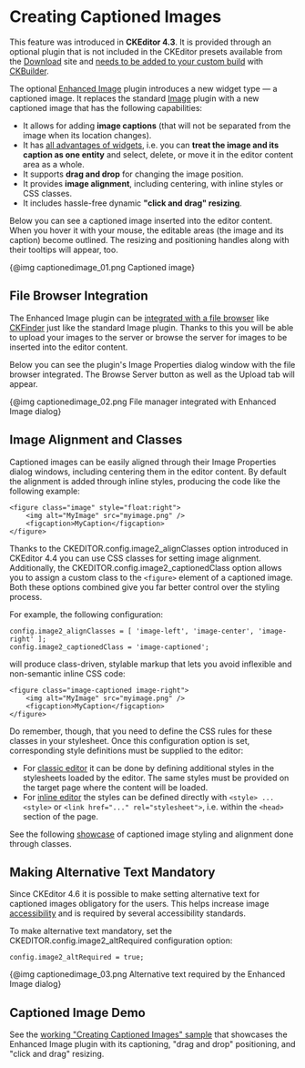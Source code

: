 <!--
Copyright (c) 2003-2016, CKSource - Frederico Knabben. All rights reserved.
For licensing, see LICENSE.md.
-->

# Creating Captioned Images

<p class="requirements">
	This feature was introduced in <strong>CKEditor 4.3</strong>. It is provided through an optional plugin that is not included in the CKEditor presets available from the <a href="http://ckeditor.com/download">Download</a> site and <a href="#!/guide/dev_widget_installation">needs to be added to your custom build</a> with <a href="http://ckeditor.com/builder">CKBuilder</a>.
</p>

The optional [Enhanced Image](http://ckeditor.com/addon/image2) plugin introduces a new widget type &mdash; a captioned image. It replaces the standard [Image](http://ckeditor.com/addon/image) plugin with a new captioned image that has the following capabilities:

* It allows for adding **image captions** (that will not be separated from the image when its location changes).
* It has [all advantages of widgets](#!/guide/dev_widgets-section-common-usage-scenarios), i.e. you can **treat the image and its caption as one entity** and select, delete, or move it in the editor content area as a whole.
* It supports **drag and drop** for changing the image position.
* It provides **image alignment**, including centering, with inline styles or CSS classes.
* It includes hassle-free dynamic **"click and drag" resizing**.

Below you can see a captioned image inserted into the editor content. When you hover it with your mouse, the editable areas (the image and its caption) become outlined. The resizing and positioning handles along with their tooltips will appear, too.

{@img captionedimage_01.png Captioned image}

## File Browser Integration

The Enhanced Image plugin can be [integrated with a file browser](#!/guide/dev_file_browse_upload) like [CKFinder](http://cksource.com/ckfinder) just like the standard Image plugin. Thanks to this you will be able to upload your images to the server or browse the server for images to be inserted into the editor content.

Below you can see the plugin's Image Properties dialog window with the file browser integrated. The Browse Server button as well as the Upload tab will appear.

{@img captionedimage_02.png File manager integrated with Enhanced Image dialog}

## Image Alignment and Classes

Captioned images can be easily aligned through their Image Properties dialog windows, including centering them in the editor content. By default the alignment is added through inline styles, producing the code like the following example:

	<figure class="image" style="float:right">
		<img alt="MyImage" src="myimage.png" />
		<figcaption>MyCaption</figcaption>
	</figure>
	
Thanks to the CKEDITOR.config.image2_alignClasses option introduced in CKEditor 4.4 you can use CSS classes for setting image alignment. Additionally, the CKEDITOR.config.image2_captionedClass option allows you to assign a custom class to the `<figure>` element of a captioned image. Both these options combined give you far better control over the styling process.

For example, the following configuration:

	config.image2_alignClasses = [ 'image-left', 'image-center', 'image-right' ];
    config.image2_captionedClass = 'image-captioned';

will produce class-driven, stylable markup that lets you avoid inflexible and non-semantic inline CSS code:

	<figure class="image-captioned image-right">
    	<img alt="MyImage" src="myimage.png" />
    	<figcaption>MyCaption</figcaption>
	</figure>

Do remember, though, that you need to define the CSS rules for these classes in your stylesheet. Once this configuration option is set, corresponding style definitions must be supplied to the editor:

* For [classic editor](#!/guide/dev_framed) it can be done by defining additional styles in the stylesheets loaded by the editor. The same styles must be provided on the target page where the content will be loaded.
* For [inline editor](#!/guide/dev_inline) the styles can be defined directly with `<style> ... <style>` or `<link href="..." rel="stylesheet">`, i.e. within the `<head>` section of the page.

See the following [showcase](http://ckeditor.com/tmp/4.4.0/widget-styles.html) of captioned image styling and alignment done through classes.

## Making Alternative Text Mandatory

Since CKEditor 4.6 it is possible to make setting alternative text for captioned images obligatory for the users. This helps increase image [accessibility](#!/guide/dev_a11y) and is required by several accessibility standards.

To make alternative text mandatory, set the CKEDITOR.config.image2_altRequired configuration option:

    config.image2_altRequired = true;

{@img captionedimage_03.png Alternative text required by the Enhanced Image dialog}

## Captioned Image Demo 

See the [working "Creating Captioned Images" sample](http://sdk.ckeditor.com/samples/captionedimage.html) that showcases the Enhanced Image plugin with its captioning, "drag and drop" positioning, and "click and drag" resizing.